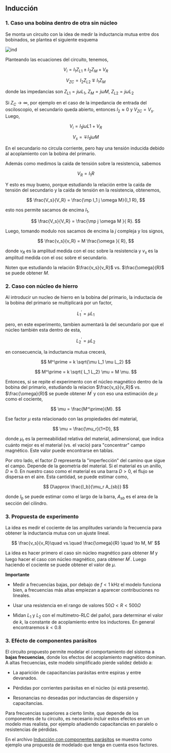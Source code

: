 ## Inducción



### 1. Caso una bobina dentro de otra sin núcleo


Se monta un circuito con la idea de medir la inductancia mutua entre dos bobinados, se plantea el siguiente esquema


<!-- ![circ1](images/circ1.jpg) -->
![ind](https://drive.google.com/uc?export=download&id=13CoH1ty3FnIpmvV0SccMEepn54hglemV)



Planteando las ecuaciones del circuito, tenemos,

$$
V_i = I_1 Z_{L1} \pm I_2 Z_M+ V_R
$$

$$
V_{ZC} = I_2 Z_{L2} \mp I_1 Z_M
$$

donde las impedancias son $Z_{L1}=j\omega L_1$, $Z_M=j \omega M$, $Z_{L2}=j \omega L_2$

Si $Z_C\to \infty$, por ejemplo en el caso de la impedancia de entrada del osciloscopio, el secundario queda abierto, entonces $I_2 \approx 0$ y $V_{ZC}=V_s$. Luego,

$$
V_i = I_1 j \omega L1 + V_R
$$

$$
V_{s} = \mp I_1 j \omega M
$$

En el secundario no circula corriente, pero hay una tensión inducida debido al acoplamiento con la bobina del primario.

Además como medimos la caida de tensión sobre la resistencia, sabemos

$$
V_R = I_1 R
$$

Y esto es muy bueno, porque estudiando la relación entre la caída de tensión del secundario y la caída de tensión en la resistencia, obtenemos,


$$
\frac{V_s}{V_R} = \frac{\mp I_1 j \omega M}{I_1 R},
$$

esto nos permite sacamos de encima $I_1$,

$$
 \frac{V_s}{V_R} = \frac{\mp j \omega M }{ R}.
$$

Luego, tomando modulo nos sacamos de encima la $j$ compleja y los signos, 

$$
 \frac{v_s}{v_R} = M \frac{\omega }{ R},
$$

donde $v_R$ es la amplitud medida con el osc sobre la resistencia y $v_s$ es la amplitud medida con el osc sobre el secundario. 

Noten que estudiando la relación $\frac{v_s}{v_R}$ vs. $\frac{\omega}{R}$ se puede obtener $M$.


### 2. Caso con núcleo de hierro

Al introducir un nucleo de hierro en la bobina del primario, la inductacia de la bobina del primario se multiplicará por un factor,

$$
L_1^\prime = \mu L_1 
$$

pero, en este experimento, tambien aumentará la del secundario por que el núcleo también esta dentro de esta, 

$$
L_2^\prime = \mu L_2 
$$

en consecuencia, la inductancia mutua crecerá,

$$
M^\prime = k \sqrt{\mu L_1 \mu L_2}
$$

$$
M^\prime = k \sqrt{ L_1 L_2} \mu  = M \mu.
$$

Entonces, si se repite el experimento con el núcleo magnético dentro de la bobina del primario, estudiando la relacion $\frac{v_s}{v_R}$ vs. $\frac{\omega}{R}$ se puede obtener $M^\prime$ y con eso una estimación de $\mu$ como el cociente,

$$
\mu = \frac{M^\prime}{M}.
$$


Ese factor $\mu$ esta relacionado con las propiedades del material,

$$
\mu = \frac{\mu_r}{1+D},
$$

donde $\mu_r$ es la permeabilidad relativa del material, adimensional, que indica cuánto mejor es el material (vs. el vacío) para "concentrar" campo magnético. Este valor puede encontrarse en tablas.

Por otro lado, el factor $D$ representa la "imperfección" del camino que sigue el campo. Depende de la geometria del material. Si el material es un anillo, $D \approx 0$. En nuestro caso como el material es una barra $D>0$, el flujo se dispersa en el aire. Esta cantidad, se puede estimar como,

$$
D\approx \frac{l_b}{\mu_r A_{sb}}
$$

donde $l_b$ se puede estimar como el largo de la barra, $A_{sb}$ es el area de la sección del cilindro.


### 3. Propuesta de experimento

La idea es medir el cociente de las amplitudes variando la frecuencia para obtener la inductancia mutua con un ajuste lineal.

$$
\frac{v_s}{v_R}\quad vs.\quad \frac{\omega}{R} \quad \to M, M'
$$

La idea es hacer primero el caso sin núcleo magnético para obtener $M$ y luego hacer el caso con núcleo magnético, para obtener $M^\prime$. Luego haciendo el cociente se puede obtener el valor de $\mu$.

**Importante**

- Medir a frecuencias bajas, por debajo de $f<1$ kHz el modelo funciona bien, a frecuencias más altas empiezan a aparecer contribuciones no lineales.

- Usar una resistencia en el rango de valores $50\Omega<R<500\Omega$

- Midan $L_1$ y $L_2$ con el multimetro-RLC del pañol, para determinar el valor de $k$, la constante de acoplamiento entre los inductores. En general encontraremos $k<0.8$




### 3. Efécto de componentes parásitos


El circuito propuesto permite modelar el comportamiento del sistema a **bajas frecuencias**, donde los efectos del acoplamiento magnético dominan. A altas frecuencias, este modelo simplificado pierde validez debido a:

- La aparición de capacitancias parásitas entre espiras y entre devanados.

- Pérdidas por corrientes parásitas en el núcleo (si está presente).

- Resonancias no deseadas por inductancias de dispersión y capacitancias.

Para frecuencias superiores a cierto limite, que depende de los componentes de tu circuito, es necesario incluir estos efectos en un modelo mas realista, por ejemplo añadiendo capacitancias en paralelo o resistencias de pérdidas. 

En el archivo [Inducción con componentes parásitos](2-%20Induccion%20con%20componentes%20parasitos.md) se muestra como ejemplo una propuesta de modelado que tenga en cuenta esos factores. 